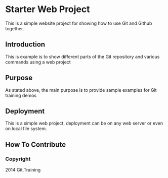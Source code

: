 # Starter Web Project

This is a simple website project for showing how to use Git and Github together.

## Introduction

This is example is to show different parts of the Git repository and various commands using a web project

## Purpose

As stated above, the main purpose is to provide sample examples for Git training demos

## Deployment

This is a simple web project, deployment can be on any web server or even on local file system.

## How To Contribute


### Copyright

2014 Git.Training